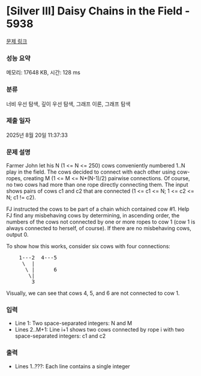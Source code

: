 # [Silver III] Daisy Chains in the Field - 5938 

[문제 링크](https://www.acmicpc.net/problem/5938) 

### 성능 요약

메모리: 17648 KB, 시간: 128 ms

### 분류

너비 우선 탐색, 깊이 우선 탐색, 그래프 이론, 그래프 탐색

### 제출 일자

2025년 8월 20일 11:37:33

### 문제 설명

<p>Farmer John let his N (1 <= N <= 250) cows conveniently numbered 1..N play in the field. The cows decided to connect with each other using cow-ropes, creating M (1 <= M <= N*(N-1)/2) pairwise connections. Of course, no two cows had more than one rope directly connecting them. The input shows pairs of cows c1 and c2 that are connected (1 <= c1 <= N; 1 <= c2 <= N; c1 != c2).</p>

<p>FJ instructed the cows to be part of a chain which contained cow #1. Help FJ find any misbehaving cows by determining, in ascending order, the numbers of the cows not connected by one or more ropes to cow 1 (cow 1 is always connected to herself, of course). If there are no misbehaving cows, output 0.</p>

<p>To show how this works, consider six cows with four connections:</p>

<pre>    1---2  4---5
     \  |
      \ |      6
       \|
        3</pre>

<p>Visually, we can see that cows 4, 5, and 6 are not connected to cow 1.</p>

### 입력 

 <ul>
	<li>Line 1: Two space-separated integers: N and M</li>
	<li>Lines 2..M+1: Line i+1 shows two cows connected by rope i with two space-separated integers: c1 and c2</li>
</ul>

<p> </p>

### 출력 

 <ul>
	<li>Lines 1..???: Each line contains a single integer</li>
</ul>

<p> </p>


